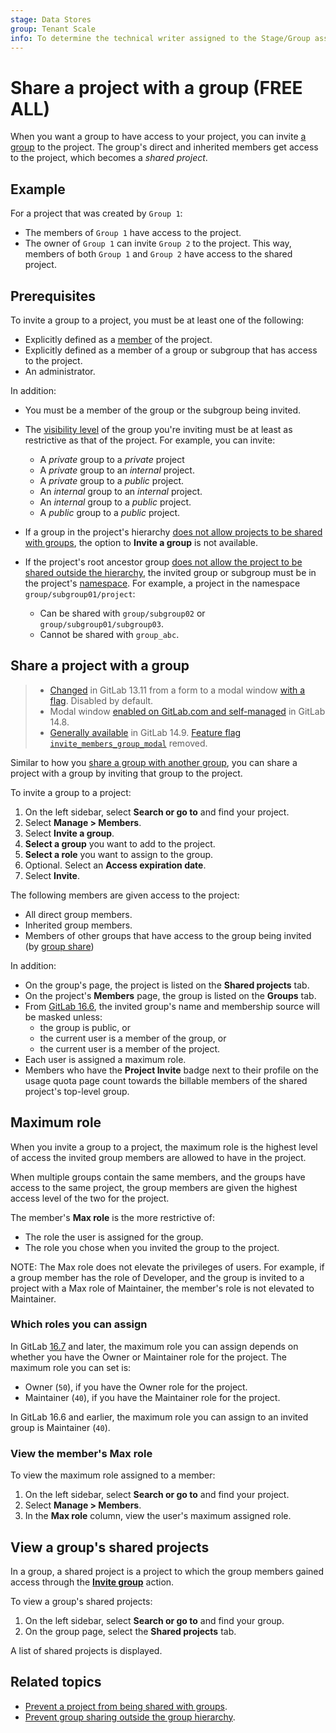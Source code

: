 ```yaml
---
stage: Data Stores
group: Tenant Scale
info: To determine the technical writer assigned to the Stage/Group associated with this page, see https://handbook.gitlab.com/handbook/product/ux/technical-writing/#assignments
---
```


# Share a project with a group **(FREE ALL)**

When you want a group to have access to your project,
you can invite [a group](../../group/index.md) to the project.
The group's direct and inherited members get access to the project, which becomes a *shared project*.

## Example

For a project that was created by `Group 1`:

- The members of `Group 1` have access to the project.
- The owner of `Group 1` can invite `Group 2` to the project.
  This way, members of both `Group 1` and `Group 2` have access to the shared project.

## Prerequisites

To invite a group to a project, you must be at least one of the following:

- Explicitly defined as a [member](index.md) of the project.
- Explicitly defined as a member of a group or subgroup that has access to the project.
- An administrator.

In addition:

- You must be a member of the group or the subgroup being invited.

- The [visibility level](../../public_access.md) of the group you're inviting
  must be at least as restrictive as that of the project. For example, you can invite:
  - A _private_ group to a _private_ project
  - A _private_ group to an _internal_ project.
  - A _private_ group to a _public_ project.
  - An _internal_ group to an _internal_ project.
  - An _internal_ group to a _public_ project.
  - A _public_ group to a _public_ project.

- If a group in the project's hierarchy [does not allow projects to be shared with groups](../../group/access_and_permissions.md#prevent-a-project-from-being-shared-with-groups), the option to **Invite a group** is not available.
- If the project's root ancestor group [does not allow the project to be shared outside the hierarchy](../../group/access_and_permissions.md#prevent-group-sharing-outside-the-group-hierarchy), the invited group or subgroup must be in the project's [namespace](../../namespace/index.md).
  For example, a project in the namespace `group/subgroup01/project`:
  - Can be shared with `group/subgroup02` or `group/subgroup01/subgroup03`.
  - Cannot be shared with `group_abc`.

## Share a project with a group

> - [Changed](https://gitlab.com/gitlab-org/gitlab/-/issues/247208) in GitLab 13.11 from a form to a modal window [with a flag](../../feature_flags.md). Disabled by default.
> - Modal window [enabled on GitLab.com and self-managed](https://gitlab.com/gitlab-org/gitlab/-/issues/247208) in GitLab 14.8.
> - [Generally available](https://gitlab.com/gitlab-org/gitlab/-/issues/352526) in GitLab 14.9. [Feature flag `invite_members_group_modal`](https://gitlab.com/gitlab-org/gitlab/-/issues/352526) removed.

Similar to how you [share a group with another group](../../group/manage.md#share-a-group-with-another-group),
you can share a project with a group by inviting that group to the project.

To invite a group to a project:

1. On the left sidebar, select **Search or go to** and find your project.
1. Select **Manage > Members**.
1. Select **Invite a group**.
1. **Select a group** you want to add to the project.
1. **Select a role** you want to assign to the group.
1. Optional. Select an **Access expiration date**.
1. Select **Invite**.

The following members are given access to the project:

- All direct group members.
- Inherited group members.
- Members of other groups that have access to the group being invited (by [group share](../../group/manage.md#share-a-group-with-another-group))

In addition:

- On the group's page, the project is listed on the **Shared projects** tab.
- On the project's **Members** page, the group is listed on the **Groups** tab.
- From [GitLab 16.6](https://gitlab.com/gitlab-org/gitlab/-/merge_requests/134623),
  the invited group's name and membership source will be masked unless:
  - the group is public, or
  - the current user is a member of the group, or
  - the current user is a member of the project.
- Each user is assigned a maximum role.
- Members who have the **Project Invite** badge next to their profile on the usage quota page count towards the billable members of the shared project's top-level group.

## Maximum role

When you invite a group to a project, the maximum role is the highest level of access the invited group members are allowed to have in the project.

When multiple groups contain the same members, and the groups
have access to the same project, the group members are
given the highest access level of the two for the project.

The member's **Max role** is the more restrictive of:

- The role the user is assigned for the group.
- The role you chose when you invited the group to the project.

NOTE:
The Max role does not elevate the privileges of users.
For example, if a group member has the role of Developer, and the group is invited to a project with a Max role of Maintainer, the member's role is not elevated to Maintainer.

### Which roles you can assign

In GitLab [16.7](https://gitlab.com/gitlab-org/gitlab/-/issues/233408) and later, the maximum role you can assign depends on whether you have the Owner or Maintainer role for the project. The maximum role you can set is:

- Owner (`50`), if you have the Owner role for the project.
- Maintainer (`40`), if you have the Maintainer role for the project.

In GitLab 16.6 and earlier, the maximum role you can assign to an invited group is Maintainer (`40`).

### View the member's Max role

To view the maximum role assigned to a member:

1. On the left sidebar, select **Search or go to** and find your project.
1. Select **Manage > Members**.
1. In the **Max role** column, view the user's maximum assigned role.

## View a group's shared projects

In a group, a shared project is a project to which the group members gained access through the [**Invite group**](#share-a-project-with-a-group) action.

To view a group's shared projects:

1. On the left sidebar, select **Search or go to** and find your group.
1. On the group page, select the **Shared projects** tab.

A list of shared projects is displayed.

## Related topics

- [Prevent a project from being shared with groups](../../group/access_and_permissions.md#prevent-a-project-from-being-shared-with-groups).
- [Prevent group sharing outside the group hierarchy](../../group/access_and_permissions.md#prevent-group-sharing-outside-the-group-hierarchy).
